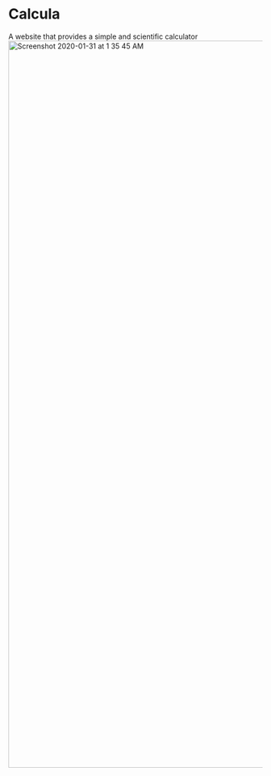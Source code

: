 # Calcula
A website that provides a simple and scientific calculator
<img width="1439" alt="Screenshot 2020-01-31 at 1 35 45 AM" src="https://user-images.githubusercontent.com/57819870/73520595-f8d29e80-43d1-11ea-92bb-a66e9c623edf.png">
